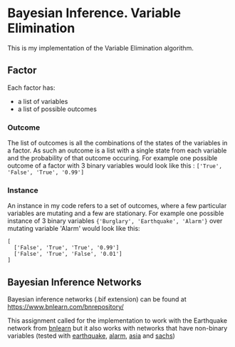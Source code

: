 # Bayesian Inference. Variable Elimination
This is my implementation of the Variable Elimination algorithm.

## Factor
Each factor has:
  * a list of variables
  * a list of possible outcomes

### Outcome
The list of outcomes is all the combinations of the states of the variables in a factor.
As such an outcome is a list with a single state from each variable and the probability of that outcome occuring.
For example one possible outcome of a factor with 3 binary variables would look like this : `['True', 'False', 'True', '0.99']`

### Instance
An instance in my code refers to a set of outcomes, where a few particular variables are mutating and a few are stationary.
For example one possible instance of 3 binary variables `{'Burglary', 'Earthquake', 'Alarm'}` over mutating variable 'Alarm' would look like this:

```
[ 
  ['False', 'True', 'True', '0.99']
  ['False', 'True', 'False', '0.01']
]
```

## Bayesian Inference Networks
Bayesian inference networks (.bif extension) can be found at https://www.bnlearn.com/bnrepository/

This assignment called for the implementation to work with the Earthquake network from [bnlearn](https://www.bnlearn.com/bnrepository/) but it also works with networks that have non-binary variables (tested with [earthquake](https://www.bnlearn.com/bnrepository/discrete-small.html#earthquake), [alarm](https://www.bnlearn.com/bnrepository/discrete-medium.html#alarm), [asia](https://www.bnlearn.com/bnrepository/discrete-small.html#asia) and [sachs](https://www.bnlearn.com/bnrepository/discrete-small.html#sachs))
